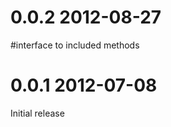 0.0.2 2012-08-27
================

#interface to included methods

0.0.1 2012-07-08
================

Initial release

